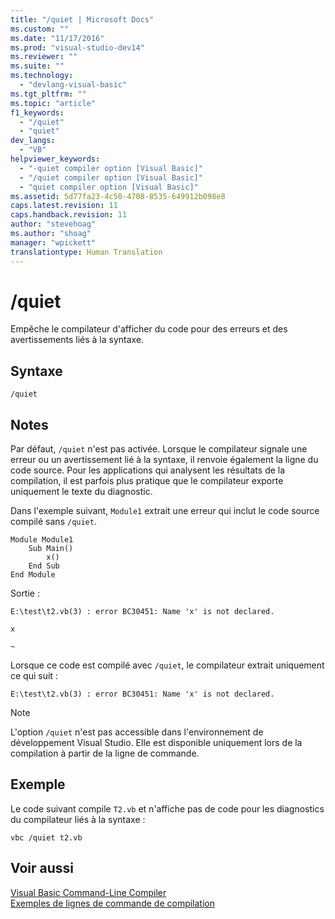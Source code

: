 ```yaml
---
title: "/quiet | Microsoft Docs"
ms.custom: ""
ms.date: "11/17/2016"
ms.prod: "visual-studio-dev14"
ms.reviewer: ""
ms.suite: ""
ms.technology: 
  - "devlang-visual-basic"
ms.tgt_pltfrm: ""
ms.topic: "article"
f1_keywords: 
  - "/quiet"
  - "quiet"
dev_langs: 
  - "VB"
helpviewer_keywords: 
  - "-quiet compiler option [Visual Basic]"
  - "/quiet compiler option [Visual Basic]"
  - "quiet compiler option [Visual Basic]"
ms.assetid: 5d77fa23-4c50-4708-8535-649912b098e8
caps.latest.revision: 11
caps.handback.revision: 11
author: "stevehoag"
ms.author: "shoag"
manager: "wpickett"
translationtype: Human Translation
---
```

# /quiet
Empêche le compilateur d'afficher du code pour des erreurs et des avertissements liés à la syntaxe.  
  
## Syntaxe  
  
```  
/quiet  
```  
  
## Notes  
 Par défaut, `/quiet` n'est pas activée.  Lorsque le compilateur signale une erreur ou un avertissement lié à la syntaxe, il renvoie également la ligne du code source.  Pour les applications qui analysent les résultats de la compilation, il est parfois plus pratique que le compilateur exporte uniquement le texte du diagnostic.  
  
 Dans l'exemple suivant, `Module1` extrait une erreur qui inclut le code source compilé sans `/quiet`.  
  
```  
Module Module1  
    Sub Main()  
        x()  
    End Sub  
End Module  
```  
  
 Sortie :  
  
 `E:\test\t2.vb(3) : error BC30451: Name 'x' is not declared.`  
  
 `x`  
  
 `~`  
  
 Lorsque ce code est compilé avec `/quiet`, le compilateur extrait uniquement ce qui suit :  
  
 `E:\test\t2.vb(3) : error BC30451: Name 'x' is not declared.`  
  
> [!NOTE]
>  L'option `/quiet` n'est pas accessible dans l'environnement de développement Visual Studio. Elle est disponible uniquement lors de la compilation à partir de la ligne de commande.  
  
## Exemple  
 Le code suivant compile `T2.vb` et n'affiche pas de code pour les diagnostics du compilateur liés à la syntaxe :  
  
```  
vbc /quiet t2.vb  
```  
  
## Voir aussi  
 [Visual Basic Command\-Line Compiler](../../../visual-basic/reference/command-line-compiler/index.md)   
 [Exemples de lignes de commande de compilation](../../../visual-basic/reference/command-line-compiler/sample-compilation-command-lines.md)